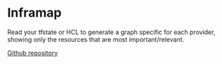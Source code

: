 # Inframap

Read your tfstate or HCL to generate a graph specific for each provider, showing only the resources that are most important/relevant.

[Github repository](https://github.com/cycloidio/inframap)
